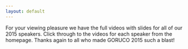 ```yaml
---
layout: default
---
```


For your viewing pleasure we have the full videos with slides for all of our 2015 speakers. 
Click through to the videos for each speaker from the homepage. Thanks again to all who made 
GORUCO 2015 such a blast!
